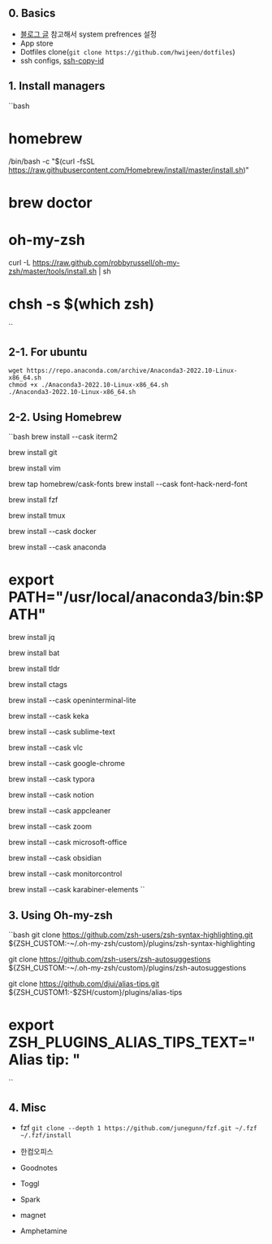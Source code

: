 ## 0. Basics

* [블로그 글](https://subicura.com/2017/11/22/mac-os-development-environment-setup.html) 참고해서 system prefrences 설정
* App store
* Dotfiles clone(`git clone https://github.com/hwijeen/dotfiles`)
* ssh configs, [ssh-copy-id](https://itzone.tistory.com/694)



## 1. Install managers

``bash
# homebrew
/bin/bash -c "$(curl -fsSL https://raw.githubusercontent.com/Homebrew/install/master/install.sh)"
# brew doctor

# oh-my-zsh
curl -L https://raw.github.com/robbyrussell/oh-my-zsh/master/tools/install.sh | sh
# chsh -s $(which zsh)
``


## 2-1. For ubuntu
```
wget https://repo.anaconda.com/archive/Anaconda3-2022.10-Linux-x86_64.sh
chmod +x ./Anaconda3-2022.10-Linux-x86_64.sh
./Anaconda3-2022.10-Linux-x86_64.sh
```


## 2-2. Using Homebrew

``bash
brew install --cask iterm2

brew install git

brew install vim

brew tap homebrew/cask-fonts
brew install --cask font-hack-nerd-font

brew install fzf

brew install tmux

brew install --cask docker

brew install --cask anaconda
# export PATH="/usr/local/anaconda3/bin:$PATH"

brew install jq

brew install bat

brew install tldr

brew install ctags

brew install --cask openinterminal-lite

brew install --cask keka

brew install --cask sublime-text

brew install --cask vlc

brew install --cask google-chrome

brew install --cask typora

brew install --cask notion

brew install --cask appcleaner

brew install --cask zoom

brew install --cask microsoft-office

brew install --cask obsidian

brew install --cask monitorcontrol

brew install --cask karabiner-elements
``



## 3. Using Oh-my-zsh

``bash
git clone https://github.com/zsh-users/zsh-syntax-highlighting.git ${ZSH_CUSTOM:-~/.oh-my-zsh/custom}/plugins/zsh-syntax-highlighting

git clone https://github.com/zsh-users/zsh-autosuggestions ${ZSH_CUSTOM:-~/.oh-my-zsh/custom}/plugins/zsh-autosuggestions

git clone https://github.com/djui/alias-tips.git ${ZSH_CUSTOM1:-$ZSH/custom}/plugins/alias-tips
# export ZSH_PLUGINS_ALIAS_TIPS_TEXT="Alias tip: "
``


## 4. Misc
* fzf
``
git clone --depth 1 https://github.com/junegunn/fzf.git ~/.fzf
~/.fzf/install
``

* 한컴오피스
* Goodnotes
* Toggl
* Spark
* magnet
* Amphetamine
